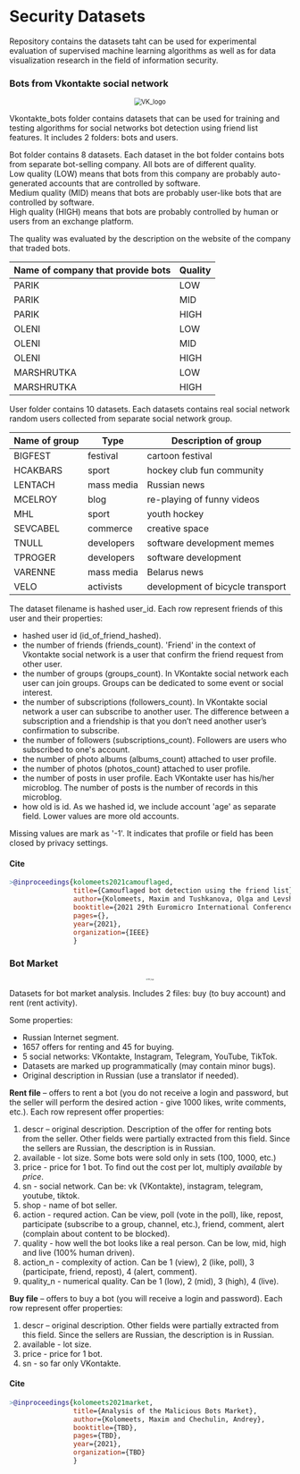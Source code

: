 # Security Datasets

Repository contains the datasets taht can be used for experimental evaluation of supervised machine learning algorithms as well as for data visualization research in the field of information security.

### Bots from Vkontakte social network

<p align="center">
  <img src="https://upload.wikimedia.org/wikipedia/commons/2/21/VK.com-logo.svg" alt="VK_logo" style="zoom:80%;" />
</p>

Vkontakte_bots folder contains datasets that can be used for training and testing algorithms for social networks bot detection using friend list features. It includes 2 folders: bots and users.

Bot folder contains 8 datasets. Each dataset in the bot folder contains bots from separate bot-selling company. All bots are of different quality. <br/>
Low quality (LOW) means that bots from this company are probably auto-generated accounts that are controlled by software. <br/>
Medium quality (MID) means that bots are probably user-like bots that are controlled by software.  <br/>
High quality (HIGH) means that bots are probably controlled by human or users from an exchange platform.

The quality was evaluated by the description on the website of the company that traded bots.


| Name of company that provide bots | Quality |
| --------------------------------- | ------- |
| PARIK                             | LOW     |
| PARIK                             | MID     |
| PARIK                             | HIGH    |
| OLENI                             | LOW     |
| OLENI                             | MID     |
| OLENI                             | HIGH    |
| MARSHRUTKA                        | LOW     |
| MARSHRUTKA                        | HIGH    |

User folder contains 10 datasets. Each datasets contains real social network random users collected from separate social network group.

| Name of group | Type       | Description of group             |
| ------------- | ---------- | -------------------------------- |
| BIGFEST       | festival   | cartoon festival                 |
| HCAKBARS      | sport      | hockey club fun community        |
| LENTACH       | mass media | Russian news                     |
| MCELROY       | blog       | re-playing of funny videos       |
| MHL           | sport      | youth hockey                     |
| SEVCABEL      | commerce   | creative space                   |
| TNULL         | developers | software development memes       |
| TPROGER       | developers | software development             |
| VARENNE       | mass media | Belarus news                     |
| VELO          | activists  | development of bicycle transport |

The dataset filename is hashed user_id. Each row represent friends of this user and their properties:
- hashed user id (id_of_friend_hashed).
- the number of friends (friends_count). 'Friend' in the context of Vkontakte social network is a user that confirm the friend request from other user.
- the number of groups (groups_count). In VKontakte social network each user can join  groups. Groups can be dedicated to some event or social interest.
- the number of subscriptions (followers_count). In VKontakte social network a user can subscribe to another user. The difference between a subscription and a friendship is that you don’t need another user’s confirmation to subscribe.
- the number of followers (subscriptions_count). Followers are users who subscribed to one's account.
- the number of photo albums (albums_count) attached to user profile. 
- the number of photos (photos_count) attached to user profile. 
- the number of posts in user profile. Each VKontakte user has his/her microblog. The number of posts is the number of records in this microblog.
- how old is id. As we hashed id, we include account 'age' as separate field. Lower values are more old accounts.

Missing values are mark as '-1'. It  indicates that profile or field has been closed by privacy settings.

#### Cite

```bibtex
>@inproceedings{kolomeets2021camouflaged,
                title={Camouflaged bot detection using the friend list},
                author={Kolomeets, Maxim and Tushkanova, Olga and Levshun, Dmitry and Chechulin, Andrey},
                booktitle={2021 29th Euromicro International Conference on Parallel, Distributed and Network-Based Processing (PDP)},
                pages={},
                year={2021},
                organization={IEEE}
                }
```


### Bot Market

<p align="center">
  <img src="http://drive.google.com/uc?export=view&id=1cAdoPt3WibBMxgnti_NonUm-JXikde6F" alt="VK_logo" style="zoom:20%;" />
</p>


Datasets for bot market analysis. Includes 2 files: buy (to buy account) and rent (rent activity).

Some properties:

- Russian Internet segment.
- 1657 offers for renting and 45 for buying.
- 5 social networks: VKontakte, Instagram, Telegram, YouTube, TikTok.
- Datasets are marked up programmatically (may contain minor bugs).
- Original description in Russian (use a translator if needed).

**Rent file** – offers to rent a bot (you do not receive a login and password, but the seller will perform the desired action - give 1000 likes, write comments, etc.). Each row represent offer properties:

1. descr – original description. Description of the offer for renting bots from the seller. Other fields were partially extracted from this field. Since the sellers are Russian, the description is in Russian.
2. available - lot size. Some bots were sold only in sets (100, 1000, etc.)
3. price - price for 1 bot. To find out the cost per lot, multiply *available* by *price*.
4. sn - social network. Can be: vk (VKontakte), instagram, telegram, youtube, tiktok.
5. shop - name of bot seller.
6. action - requred action. Can be view, poll (vote in the poll), like, repost, participate (subscribe to a group, channel, etc.), friend, comment, alert (complain about content to be blocked).
7. quality - how well the bot looks like a real person. Can be low, mid, high and live (100% human driven).
8. action_n - complexity of action. Can be 1 (view), 2 (like, poll), 3 (participate, friend, repost), 4 (alert, comment).
9. quality_n - numerical quality. Can be 1 (low), 2 (mid), 3 (high), 4 (live).

**Buy file** – offers to buy a bot (you will receive a login and password). Each row represent offer properties:

1. descr – original description. Other fields were partially extracted from this field. Since the sellers are Russian, the description is in Russian.
2. available - lot size.
3. price - price for 1 bot.
4. sn - so far only VKontakte.

#### Cite
```bibtex
>@inproceedings{kolomeets2021market,
                title={Analysis of the Malicious Bots Market},
                author={Kolomeets, Maxim and Chechulin, Andrey},
                booktitle={TBD},
                pages={TBD},
                year={2021},
                organization={TBD}
                }
```
